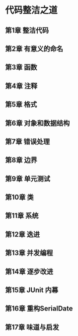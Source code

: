 # 代码整洁之道

## 第1章 整洁代码
## 第2章 有意义的命名
## 第3章 函数
## 第4章 注释
## 第5章 格式
## 第6章 对象和数据结构
## 第7章 错误处理
## 第8章 边界
## 第9章 单元测试
## 第10章 类
## 第11章 系统
## 第12章 迭进
## 第13章 并发编程
## 第14章 逐步改进
## 第15章 JUnit 内幕
## 第16章 重构SerialDate
## 第17章 味道与启发